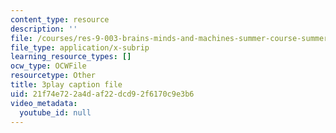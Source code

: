 ```yaml
---
content_type: resource
description: ''
file: /courses/res-9-003-brains-minds-and-machines-summer-course-summer-2015/21f74e722a4daf22dcd92f6170c9e3b6_opMnuRnfaX0.srt
file_type: application/x-subrip
learning_resource_types: []
ocw_type: OCWFile
resourcetype: Other
title: 3play caption file
uid: 21f74e72-2a4d-af22-dcd9-2f6170c9e3b6
video_metadata:
  youtube_id: null
---
```

